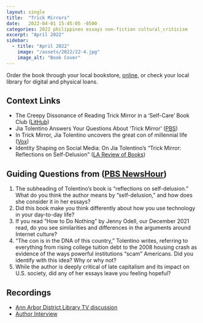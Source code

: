 ```yaml
---
layout: single
title:  "Trick Mirrors"
date:   2022-04-01 15:45:05 -0500
categories: 2022 philippines essays non-fiction cultural_criticism
excerpt: "April 2022"
sidebar:
  - title: "April 2022"
    image: "/assets/2022/22-4.jpg"
    image_alt: "Book Cover"
---
```


Order the book through your local bookstore, [online][buy], or check your local library for digital and physical loans. 

## Context Links
- The Creepy Dissonance of Reading Trick Mirror in a ‘Self-Care’ Book Club ([LitHub][lit])
- Jia Tolentino Answers Your Questions About ‘Trick Mirror’ ([PBS][pbs1])
- In Trick Mirror, Jia Tolentino uncovers the great con of millennial life ([Vox][vox])
- Identity Shaping on Social Media: On Jia Tolentino’s “Trick Mirror: Reflections on Self-Delusion” ([LA Review of Books][larb])

## Guiding Questions from ([PBS NewsHour][pbs2])

1. The subheading of Tolentino’s book is “reflections on self-delusion.” What do you think the author means by “self-delusion,” and how does she consider it in her essays?
2. Did this book make you think differently about how you use technology in your day-to-day life?
3. If you read “How to Do Nothing” by Jenny Odell, our December 2021 read, do you see similarities and differences in the arguments around Internet culture? 
4. “The con is in the DNA of this country,” Tolentino writes, referring to everything from rising college tuition debt to the 2008 housing crash as evidence of the ways powerful institutions “scam” Americans. Did you identify with this idea? Why or why not?
5. While the author is deeply critical of late capitalism and its impact on U.S. society, did any of her essays leave you feeling hopeful?



## Recordings
- [Ann Arbor District Library TV discussion][aadl]
- [Author Interview][author-interview]

[buy]: https://bookshop.org/lists/2022-picks
[lit]: https://lithub.com/the-creepy-dissonance-of-reading-trick-mirror-in-a-self-care-book-club/
[pbs1]: https://www.pbs.org/newshour/arts/author-jia-tolentino-answers-your-questions-about-trick-mirror
[vox]:  https://www.vox.com/culture/2019/8/6/20755193/trick-mirror-jia-tolentino-review
[larb]: https://lareviewofbooks.org/article/identity-shaping-on-social-media-on-jia-tolentinos-trick-mirror-reflections-on-self-delusion/
[pbs2]: https://www.pbs.org/newshour/arts/discussion-questions-for-trick-mirror
[aadl]: https://youtu.be/72XjWqgQQBM
[author-interview]: instagram.com/unerasedbc